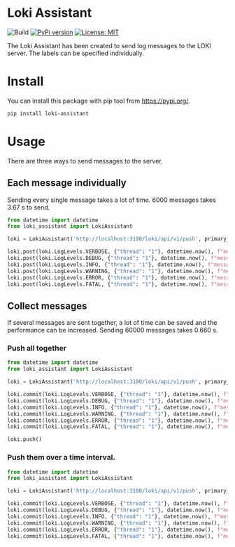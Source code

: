 # Loki Assistant

![Build](https://github.com/grobbles/LokiAssistant/actions/workflows/release.yml/badge.svg)
[![PyPi version](https://badgen.net/pypi/v/loki-assistant/)](https://pypi.com/project/SmartSignals)
[![License: MIT](https://img.shields.io/badge/License-MIT-yellow.svg)](https://opensource.org/licenses/MIT)

The Loki Assistant has been created to send log messages to the LOKI server. The labels can be specified individually.

# Install

You can install this package with pip tool from https://pypi.org/.

````bash
pip install loki-assistant
````

# Usage

There are three ways to send messages to the server.

## Each message individually

Sending every single message takes a lot of time. 6000 messages takes 3.67 s to send.

````python
from datetime import datetime
from loki_assistant import LokiAssistant

loki = LokiAssistant('http://localhost:3100/loki/api/v1/push', primary_tags={"application": "test"})

loki.post(loki.LogLevels.VERBOSE, {"thread": "1"}, datetime.now(), f"messsage: DEBUG")
loki.post(loki.LogLevels.DEBUG, {"thread": "1"}, datetime.now(), f"message: DEBUG")
loki.post(loki.LogLevels.INFO, {"thread": "1"}, datetime.now(), f"message: INFO")
loki.post(loki.LogLevels.WARNING, {"thread": "1"}, datetime.now(), f"message: WARNING")
loki.post(loki.LogLevels.ERROR, {"thread": "1"}, datetime.now(), f"message: ERROR")
loki.post(loki.LogLevels.FATAL, {"thread": "1"}, datetime.now(), f"message: FATAL")
````

## Collect messages

If several messages are sent together, a lot of time can be saved and the performance can be increased. Sending 60000 messages takes 0.660 s.

### Push all together

````python
from datetime import datetime
from loki_assistant import LokiAssistant

loki = LokiAssistant('http://localhost:3100/loki/api/v1/push', primary_tags={"application": "test"})

loki.commit(loki.LogLevels.VERBOSE, {"thread": "1"}, datetime.now(), f"messsage: DEBUG")
loki.commit(loki.LogLevels.DEBUG, {"thread": "1"}, datetime.now(), f"message: DEBUG")
loki.commit(loki.LogLevels.INFO, {"thread": "1"}, datetime.now(), f"message: INFO")
loki.commit(loki.LogLevels.WARNING, {"thread": "1"}, datetime.now(), f"message: WARNING")
loki.commit(loki.LogLevels.ERROR, {"thread": "1"}, datetime.now(), f"message: ERROR")
loki.commit(loki.LogLevels.FATAL, {"thread": "1"}, datetime.now(), f"message: FATAL")

loki.push()
````

### Push them over a time interval.

````python
from datetime import datetime
from loki_assistant import LokiAssistant

loki = LokiAssistant('http://localhost:3100/loki/api/v1/push', primary_tags={"application": "test"}, push_interval=1)

loki.commit(loki.LogLevels.VERBOSE, {"thread": "1"}, datetime.now(), f"messsage: DEBUG")
loki.commit(loki.LogLevels.DEBUG, {"thread": "1"}, datetime.now(), f"message: DEBUG")
loki.commit(loki.LogLevels.INFO, {"thread": "1"}, datetime.now(), f"message: INFO")
loki.commit(loki.LogLevels.WARNING, {"thread": "1"}, datetime.now(), f"message: WARNING")
loki.commit(loki.LogLevels.ERROR, {"thread": "1"}, datetime.now(), f"message: ERROR")
loki.commit(loki.LogLevels.FATAL, {"thread": "1"}, datetime.now(), f"message: FATAL")
````